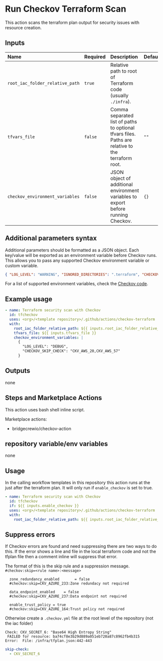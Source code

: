 # Run Checkov Terraform Scan

This action scans the terraform plan output for security issues with resource creation.

## Inputs

| Name                                   | Required | Description                                                                                      | Default         |
| :-------------------------------------- | :------- | :----------------------------------------------------------------------------------------------- | :-------------- |
| `root_iac_folder_relative_path`      | `true`   | Relative path to root of Terraform code (usually `./infra`).                                       |                 |
| `tfvars_file`                          | `false`  | Comma separated list of paths to optional tfvars files. Paths are relative to the terraform root. | `""`            |
| `checkov_environment_variables`         | `false`  | JSON object of additional environment variables to export before running Checkov.                 | `{}`            |

## Additional parameters syntax

Additional parameters should be formatted as a JSON object. Each key/value will be exported as an environment variable before Checkov runs. This allows you to pass any supported Checkov environment variable or custom variable.

```json
{ "LOG_LEVEL": "WARNING", "IGNORED_DIRECTORIES": ".terraform", "CHECKOV_SKIP_CHECK": "CKV_AWS_20,CKV_AWS_57" }
```

For a list of supported environment variables, check the [Checkov code](https://github.com/bridgecrewio/checkov/blob/main/checkov/common/util/env_vars_config.py).

## Example usage

```yaml
- name: Terraform security scan with Checkov
  id: tfcheckov
  uses: <org>/<template repository>/.github/actions/checkov-terraform
  with:
    root_iac_folder_relative_path: ${{ inputs.root_iac_folder_relative_path }}
    tfvars_file: ${{ inputs.tfvars_file }}
    checkov_environment_variables: |
      {
        "LOG_LEVEL": "DEBUG",
        "CHECKOV_SKIP_CHECK": "CKV_AWS_20,CKV_AWS_57"
      }
```

## Outputs

none

## Steps and Marketplace Actions

This action uses bash shell inline script.

Marketplace actions:

- bridgecrewio/checkov-action

## repository variable/env variables

none

## Usage

In the calling workflow templates in this repository this action runs at the just after the terraform plan. It will only run if `enable_checkov` is set to true.

```yaml
- name: Terraform security scan with Checkov
  id: tfcheckov
  if: ${{ inputs.enable_checkov }}
  uses: <org>/<template repository>/.github/actions/checkov-terraform
  with:
    root_iac_folder_relative_path: ${{ inputs.root_iac_folder_relative_path }}
```

## Suppress errors

If Checkov errors are found and need suppressing there are two ways to do this. If the error shows a line and file in the local terraform code and not the tfplan file then a comment inline will suppress that error.

The format of this is the skip rule and a suppression message. `#checkov:skip=<rule name>:<message>`

```HCL
  zone_redundancy_enabled       = false
  #checkov:skip=CKV_AZURE_233:Zone redundacy not required

  data_endpoint_enabled    = false
  #checkov:skip=CKV_AZURE_237:Data endpoint not required

  enable_trust_policy = true
  #checkov:skip=CKV_AZURE_164:Trust policy not required
```

Otherwise create a `.checkov.yml` file at the root level of the repository (not the iac folder)

```text
Check: CKV_SECRET_6: "Base64 High Entropy String"
 FAILED for resource: ba74cf8e3b29d889a051eb720a87c8962fb4b315
Error:  File: /infra/tfplan.json:442-443
```

```yml
skip-check:
  - CKV_SECRET_6
```
